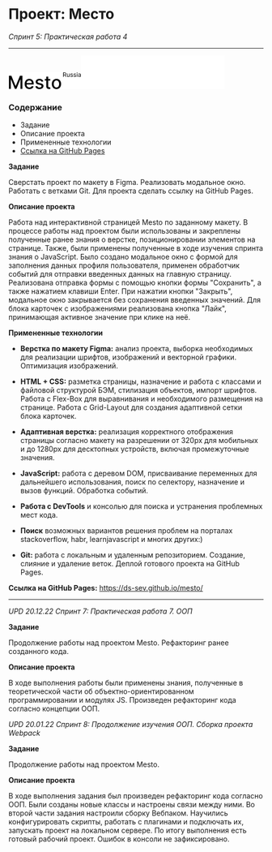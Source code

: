 # Проект: Место
_Спринт 5: Практическая работа 4_
___
![logo_white](src/images/logo/logo_black.png)![logo_black](src/images/logo/logo.svg)
### Содержание

* Задание
* Описание проекта
* Примененные технологии
* [Ссылка на GitHub Pages](https://ds-sev.github.io/mesto)

**Задание**

Сверстать проект по макету в Figma. Реализовать модальное окно. Работать с ветками Git. Для проекта сделать ссылку на GitHub Pages.

**Описание проекта**

Работа над интерактивной страницей Mesto по заданному макету. В процессе работы над проектом были использованы и закреплены полученные ранее знания о верстке, позиционировании элементов на странице. Также, были применены полученные в ходе изучения спринта знания о JavaScript. Было создано модальное окно с формой для заполнения данных профиля пользователя, применен обработчик событий для отправки введенных данных на главную страницу. Реализована отправка формы с помощью кнопки формы "Сохранить", а также нажатием клавиши Enter. При нажатии кнопки "Закрыть", модальное окно закрывается без сохранения введенных значений. Для блока карточек с изображениями реализована кнопка "Лайк", принимающая активное значение при клике на неё.

**Примененные технологии**

* **Верстка по макету Figma:** анализ проекта, выборка необходимых для реализации шрифтов, изображений и векторной графики. Оптимизация изображений.

* **HTML + CSS:** разметка страницы, назначение и работа с классами и файловой структурой БЭМ, стилизация объектов, импорт шрифтов. Работа с Flex-Box для выравнивания и необходимого размещения на странице. Работа с Grid-Layout для создания адаптивной сетки блока карточек.

* **Адаптивная верстка:** реализация корректного отображения страницы согласно макету на разрешении от 320px для мобильных и до 1280px для десктопных устройств, включая промежуточные значения.

* **JavaScript:** работа с деревом DOM, присваивание переменных для дальнейшего использования, поиск по селектору, назначение и вызов функций. Обработка событий.

* **Работа с DevTools** и консолью для поиска и устранения проблемных мест кода.

* **Поиск** возможных вариантов решения проблем на порталах stackoverflow, habr, learnjavascript и многих других:)

* **Git:** работа с локальным и удаленным репозиторием. Создание, слияние и удаление веток. Деплой готового проекта на GitHub Pages.

**Ссылка на GitHub Pages:** https://ds-sev.github.io/mesto/

___

_UPD 20.12.22 Спринт 7: Практическая работа 7. ООП_

**Задание**

Продолжение работы над проектом Mesto. Рефакторинг ранее созданного кода.

**Описание проекта**

В ходе выполнения работы были применены знания, полученные в теоретической части об объектно-ориентированном программировании и модулях JS.
Произведен рефакторинг кода согласно концепции ООП.

_UPD 20.01.22 Спринт 8: Продолжение изучения ООП. Сборка проекта Webpack_

**Задание**

Продолжение работы над проектом Mesto.

**Описание проекта**

В ходе выполнения задания был произведен рефакторинг кода согласно ООП. Были созданы новые классы и настроены связи между ними.
Во второй части задания настроили сборку Вебпаком. Научились конфигурировать скрипты, работать с плагинами и подключать их, запускать проект на локальном сервере.
По итогу выполнения есть готовый рабочий проект. Ошибок в консоли не зафиксировано.


